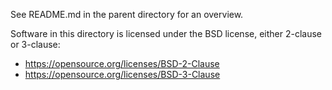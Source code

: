 See README.md in the parent directory for an overview.

Software in this directory is licensed under the BSD license,
either 2-clause or 3-clause:
- https://opensource.org/licenses/BSD-2-Clause
- https://opensource.org/licenses/BSD-3-Clause
